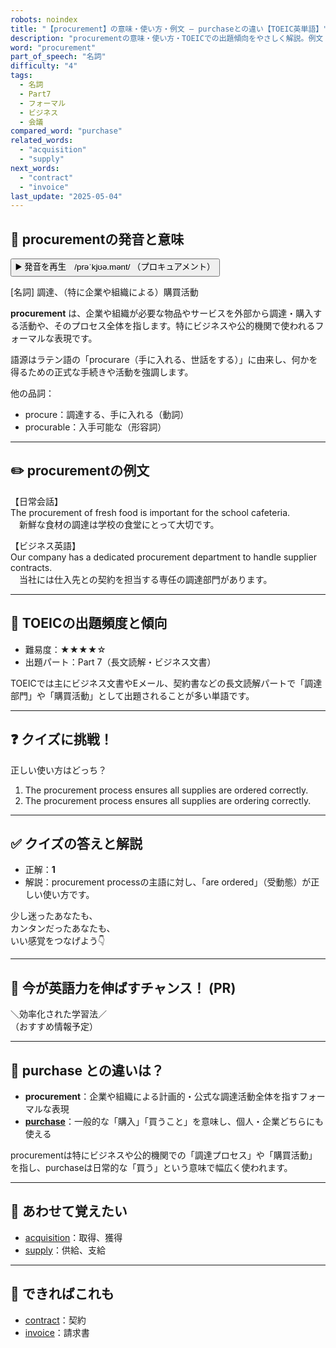```yaml
---
robots: noindex
title: "【procurement】の意味・使い方・例文 ― purchaseとの違い【TOEIC英単語】"
description: "procurementの意味・使い方・TOEICでの出題傾向をやさしく解説。例文・クイズ付きでpurchaseとの違いもわかりやすく学べます。"
word: "procurement"
part_of_speech: "名詞"
difficulty: "4"
tags:
  - 名詞
  - Part7
  - フォーマル
  - ビジネス
  - 会議
compared_word: "purchase"
related_words:
  - "acquisition"
  - "supply"
next_words:
  - "contract"
  - "invoice"
last_update: "2025-05-04"
---
```


## 🔰 procurementの発音と意味

<button class="play-audio" onclick="playTTS('procurement')">
  <span class="play-audio-main">
    ▶️ 発音を再生　/prəˈkjʊə.mənt/
  </span>
  <span class="play-audio-sub">
    （プロキュアメント）
  </span>
</button>

[名詞] 調達、（特に企業や組織による）購買活動

**procurement** は、企業や組織が必要な物品やサービスを外部から調達・購入する活動や、そのプロセス全体を指します。特にビジネスや公的機関で使われるフォーマルな表現です。

語源はラテン語の「procurare（手に入れる、世話をする）」に由来し、何かを得るための正式な手続きや活動を強調します。

他の品詞：  
- procure：調達する、手に入れる（動詞）
- procurable：入手可能な（形容詞）

---

## ✏️ procurementの例文

【日常会話】  
The procurement of fresh food is important for the school cafeteria.  
　新鮮な食材の調達は学校の食堂にとって大切です。

【ビジネス英語】  
Our company has a dedicated procurement department to handle supplier contracts.  
　当社には仕入先との契約を担当する専任の調達部門があります。

---

## 🎯 TOEICの出題頻度と傾向

- 難易度：★★★★☆
- 出題パート：Part 7（長文読解・ビジネス文書）

TOEICでは主にビジネス文書やEメール、契約書などの長文読解パートで「調達部門」や「購買活動」として出題されることが多い単語です。

---

## ❓ クイズに挑戦！

正しい使い方はどっち？

1. The procurement process ensures all supplies are ordered correctly.  
2. The procurement process ensures all supplies are ordering correctly.

---

## ✅ クイズの答えと解説

- 正解：**1**
- 解説：procurement processの主語に対し、「are ordered」（受動態）が正しい使い方です。

少し迷ったあなたも、  
カンタンだったあなたも、  
いい感覚をつなげよう👇️

---

## 🚀 今が英語力を伸ばすチャンス！ (PR)

<div class="info-center">
＼効率化された学習法／<br>  
（おすすめ情報予定）
</div>

---

## 🤔  purchase との違いは？

- **procurement**：企業や組織による計画的・公式な調達活動全体を指すフォーマルな表現
- **[purchase](/purchase)**：一般的な「購入」「買うこと」を意味し、個人・企業どちらにも使える

procurementは特にビジネスや公的機関での「調達プロセス」や「購買活動」を指し、purchaseは日常的な「買う」という意味で幅広く使われます。

---

## 🧩 あわせて覚えたい

- [acquisition](/acquisition)：取得、獲得
- [supply](/supply)：供給、支給

---

## 📖 できればこれも

- [contract](/contract)：契約
- [invoice](/invoice)：請求書

<!-- cvid: aid21_bid40 -->
